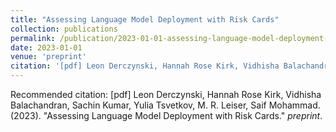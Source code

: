 ```yaml
---
title: "Assessing Language Model Deployment with Risk Cards"
collection: publications
permalink: /publication/2023-01-01-assessing-language-model-deployment-with-risk-cards
date: 2023-01-01
venue: 'preprint'
citation: '[pdf] Leon Derczynski, Hannah Rose Kirk, Vidhisha Balachandran, Sachin Kumar, Yulia Tsvetkov, M. R. Leiser, Saif Mohammad. (2023). &quot;Assessing Language Model Deployment with Risk Cards.&quot; <i>preprint</i>.'
---
```

Recommended citation: [pdf] Leon Derczynski, Hannah Rose Kirk, Vidhisha Balachandran, Sachin Kumar, Yulia Tsvetkov, M. R. Leiser, Saif Mohammad. (2023). "Assessing Language Model Deployment with Risk Cards." <i>preprint</i>.